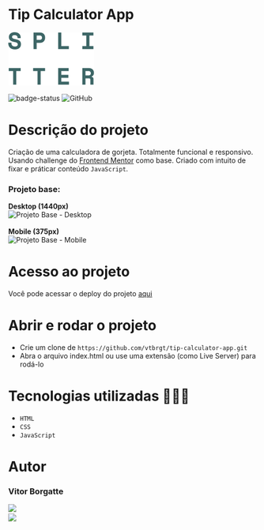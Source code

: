 # Tip Calculator App
<img src= "./images/logo.svg">

![badge-status](https://img.shields.io/badge/status-FINALIZADO-green?style=for-the-badge)
![GitHub](https://img.shields.io/github/license/vtbrgt/tip-calculator-app?style=for-the-badge)

# Descrição do projeto
Criação de uma calculadora de gorjeta. Totalmente funcional e responsivo. Usando challenge do [Frontend Mentor](https://www.frontendmentor.io/) como base. Criado com intuito de fixar e práticar conteúdo `JavaScript`.

### Projeto base:

**Desktop (1440px)** <br>
<img src="https://res.cloudinary.com/dz209s6jk/image/upload/q_auto:good,w_900/Challenges/iwvcd36gb1gndhrgztyg.jpg" alt="Projeto Base - Desktop" width="600"/> <br>
<br>
**Mobile (375px)** <br>
<img src="https://res.cloudinary.com/dz209s6jk/image/upload/q_auto:good,w_900/Challenges/cgndvvaluqifif1ypxhf.jpg" alt="Projeto Base - Mobile" width="600"/>

# Acesso ao projeto

Você pode acessar o deploy do projeto [aqui](https://tip-calculator-app-dun.vercel.app)

# Abrir e rodar o projeto

- Crie um clone de `https://github.com/vtbrgt/tip-calculator-app.git`
- Abra o arquivo index.html ou use uma extensão (como Live Server) para rodá-lo

# Tecnologias utilizadas 👨🏻‍💻

- `HTML`
- `CSS`
- `JavaScript`

# Autor

### Vitor Borgatte

<a style="display: block;" href="https://www.github.com/vtbrgt" target="_blank">
<img src="https://img.shields.io/badge/GitHub-100000?style=for-the-badge&logo=github&logoColor=white">
</a>
<a href="https://www.linkedin.com/in/vitor-borgatte/" target="_blank">
<img src="https://img.shields.io/badge/LinkedIn-0077B5?style=for-the-badge&logo=linkedin&logoColor=white">
</a>
